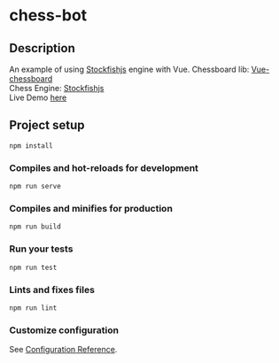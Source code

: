 # chess-bot

## Description
An example of using [Stockfishjs](https://github.com/nmrugg/stockfish.js/) engine with Vue. 
Chessboard lib: [Vue-chessboard](https://github.com/vitogit/vue-chessboard)  
Chess Engine: [Stockfishjs](https://github.com/nmrugg/stockfish.js/)  
Live Demo [here](https://www.hideonbush.ga/#/)  
## Project setup
```
npm install
```

### Compiles and hot-reloads for development
```
npm run serve
```

### Compiles and minifies for production
```
npm run build
```

### Run your tests
```
npm run test
```

### Lints and fixes files
```
npm run lint
```

### Customize configuration
See [Configuration Reference](https://cli.vuejs.org/config/).
